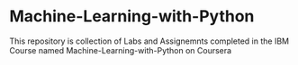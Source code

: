# Machine-Learning-with-Python

This repository is collection of Labs and Assignemnts completed in the IBM Course named Machine-Learning-with-Python on Coursera
